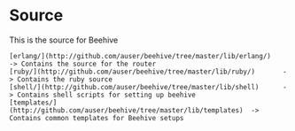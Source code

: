 Source
===

This is the source for Beehive

    [erlang/](http://github.com/auser/beehive/tree/master/lib/erlang/)     -> Contains the source for the router
    [ruby/](http://github.com/auser/beehive/tree/master/lib/ruby/)       -> Contains the ruby source
    [shell/](http://github.com/auser/beehive/tree/master/lib/shell)      -> Contains shell scripts for setting up beehive
    [templates/](http://github.com/auser/beehive/tree/master/lib/templates)  -> Contains common templates for Beehive setups